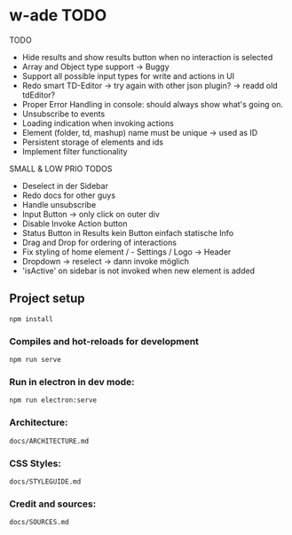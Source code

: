 # w-ade TODO

TODO 
- Hide results and show results button when no interaction is selected
- Array and Object type support -> Buggy
- Support all possible input types for write and actions in UI 
- Redo smart TD-Editor -> try again with other json plugin? -> readd old tdEditor? 
- Proper Error Handling in console: should always show what's going on.
- Unsubscribe to events
- Loading indication when invoking actions
- Element (folder, td, mashup) name must be unique -> used as ID
- Persistent storage of elements and ids
- Implement filter functionality

SMALL & LOW PRIO TODOS 
- Deselect in der Sidebar
- Redo docs for other guys
- Handle unsubscribe
- Input Button -> only click on outer div 
- Disable Invoke Action button 
- Status Button in Results kein Button einfach statische Info 
- Drag and Drop for ordering of interactions
- Fix styling of home element / - Settings / Logo -> Header
- Dropdown -> reselect -> dann invoke möglich
- 'isActive' on sidebar is not invoked when new element is added

## Project setup
```
npm install
```

### Compiles and hot-reloads for development
```
npm run serve
```

### Run in electron in dev mode: 
```
npm run electron:serve
```

### Architecture:
    docs/ARCHITECTURE.md

### CSS Styles:
    docs/STYLEGUIDE.md

### Credit and sources: 
    docs/SOURCES.md